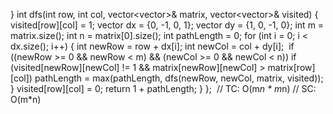 }
int dfs(int row, int col, vector<vector<int>>& matrix, vector<vector<int>>& visited) {
visited[row][col] = 1;
vector<int> dx = {0, -1, 0, 1};
vector<int> dy = {1, 0, -1, 0};
int m = matrix.size();
int n = matrix[0].size();
int pathLength = 0;
for (int i = 0; i < dx.size(); i++) {
int newRow = row + dx[i];
int newCol = col + dy[i];
​
if ((newRow >= 0 && newRow < m) && (newCol >= 0 && newCol < n))
if (visited[newRow][newCol] != 1 && matrix[newRow][newCol] > matrix[row][col])
pathLength = max(pathLength, dfs(newRow, newCol, matrix, visited));
}
visited[row][col] = 0;
return 1 + pathLength;
}
};
​
// TC: O(m*n * m*n)
// SC: O(m*n)
```